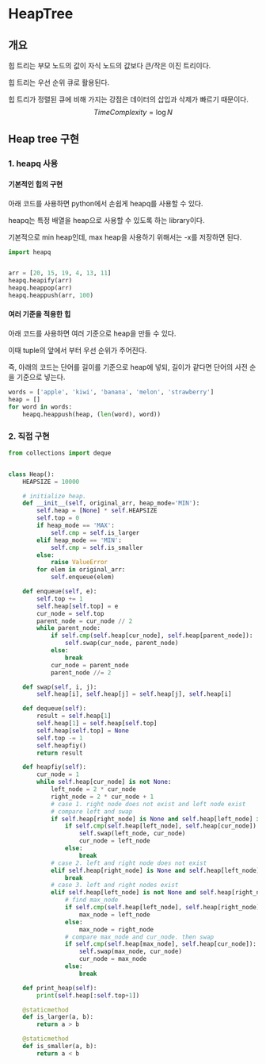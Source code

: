 # HeapTree
## 개요
힙 트리는 부모 노드의 값이 자식 노드의 값보다 큰/작은 이진 트리이다.

힙 트리는 우선 순위 큐로 활용된다.

힙 트리가 정렬된 큐에 비해 가지는 강점은 데이터의 삽입과 삭제가 빠르기 때문이다.
$$
Time Complexity = \log{N}
$$
## Heap tree 구현
### 1. heapq 사용
#### 기본적인 힙의 구현
아래 코드를 사용하면 python에서 손쉽게 heapq를 사용할 수 있다.

heapq는 특정 배열을 heap으로 사용할 수 있도록 하는 library이다.

기본적으로 min heap인데, max heap을 사용하기 위해서는 -x를 저장하면 된다.
```python
import heapq


arr = [20, 15, 19, 4, 13, 11]
heapq.heapify(arr)
heapq.heappop(arr)
heapq.heappush(arr, 100)
```
#### 여러 기준을 적용한 힙
아래 코드를 사용하면 여러 기준으로 heap을 만들 수 있다.

이때 tuple의 앞에서 부터 우선 순위가 주어진다.

즉, 아래의 코드는 단어를 길이를 기준으로 heap에 넣되, 길이가 같다면 단어의 사전 순을 기준으로 넣는다.
```python
words = ['apple', 'kiwi', 'banana', 'melon', 'strawberry']
heap = []
for word in words:
    heapq.heappush(heap, (len(word), word))
```
### 2. 직접 구현
```python
from collections import deque


class Heap():
    HEAPSIZE = 10000

    # initialize heap.
    def __init__(self, original_arr, heap_mode='MIN'):
        self.heap = [None] * self.HEAPSIZE
        self.top = 0
        if heap_mode == 'MAX':
            self.cmp = self.is_larger
        elif heap_mode == 'MIN':
            self.cmp = self.is_smaller
        else:
            raise ValueError
        for elem in original_arr:
            self.enqueue(elem)

    def enqueue(self, e):
        self.top += 1
        self.heap[self.top] = e
        cur_node = self.top
        parent_node = cur_node // 2
        while parent_node:
            if self.cmp(self.heap[cur_node], self.heap[parent_node]):
                self.swap(cur_node, parent_node)
            else:
                break
            cur_node = parent_node
            parent_node //= 2

    def swap(self, i, j):
        self.heap[i], self.heap[j] = self.heap[j], self.heap[i]

    def dequeue(self):
        result = self.heap[1]
        self.heap[1] = self.heap[self.top]
        self.heap[self.top] = None
        self.top -= 1
        self.heapfiy()
        return result

    def heapfiy(self):
        cur_node = 1
        while self.heap[cur_node] is not None:
            left_node = 2 * cur_node
            right_node = 2 * cur_node + 1
            # case 1. right node does not exist and left node exist
            # compare left and swap
            if self.heap[right_node] is None and self.heap[left_node] is not None:
                if self.cmp(self.heap[left_node], self.heap[cur_node]):
                    self.swap(left_node, cur_node)
                    cur_node = left_node
                else:
                    break
            # case 2. left and right node does not exist
            elif self.heap[right_node] is None and self.heap[left_node] is None:
                break
            # case 3. left and right nodes exist
            elif self.heap[left_node] is not None and self.heap[right_node] is not None:
                # find max_node
                if self.cmp(self.heap[left_node], self.heap[right_node]):
                    max_node = left_node
                else:
                    max_node = right_node
                # compare max_node and cur_node. then swap
                if self.cmp(self.heap[max_node], self.heap[cur_node]):
                    self.swap(max_node, cur_node)
                    cur_node = max_node
                else:
                    break

    def print_heap(self):
        print(self.heap[:self.top+1])

    @staticmethod
    def is_larger(a, b):
        return a > b

    @staticmethod
    def is_smaller(a, b):
        return a < b
```

